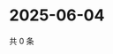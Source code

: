 # 2025-06-04

共 0 条

<!-- BEGIN ZHIHUQUESTIONS -->
<!-- 最后更新时间 Wed Jun 04 2025 20:22:13 GMT+0800 (China Standard Time) -->

<!-- END ZHIHUQUESTIONS -->

